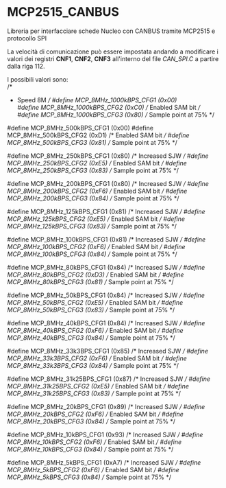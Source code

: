 # MCP2515_CANBUS
Libreria per interfacciare schede Nucleo con CANBUS tramite MCP2515 e protocollo SPI

La velocità di comunicazione può essere impostata andando a modificare i valori dei registri **CNF1**, **CNF2**, **CNF3** all'interno del file *CAN_SPI.C* a partire dalla riga 112.

I possibili valori sono:  
/*
 *  Speed 8M
 */
#define MCP_8MHz_1000kBPS_CFG1 (0x00)  
#define MCP_8MHz_1000kBPS_CFG2 (0xC0)  /* Enabled SAM bit     */
#define MCP_8MHz_1000kBPS_CFG3 (0x80)  /* Sample point at 75% */

#define MCP_8MHz_500kBPS_CFG1 (0x00)
#define MCP_8MHz_500kBPS_CFG2 (0xD1)   /* Enabled SAM bit     */
#define MCP_8MHz_500kBPS_CFG3 (0x81)   /* Sample point at 75% */

#define MCP_8MHz_250kBPS_CFG1 (0x80)   /* Increased SJW       */
#define MCP_8MHz_250kBPS_CFG2 (0xE5)   /* Enabled SAM bit     */
#define MCP_8MHz_250kBPS_CFG3 (0x83)   /* Sample point at 75% */

#define MCP_8MHz_200kBPS_CFG1 (0x80)   /* Increased SJW       */
#define MCP_8MHz_200kBPS_CFG2 (0xF6)   /* Enabled SAM bit     */
#define MCP_8MHz_200kBPS_CFG3 (0x84)   /* Sample point at 75% */

#define MCP_8MHz_125kBPS_CFG1 (0x81)   /* Increased SJW       */
#define MCP_8MHz_125kBPS_CFG2 (0xE5)   /* Enabled SAM bit     */
#define MCP_8MHz_125kBPS_CFG3 (0x83)   /* Sample point at 75% */

#define MCP_8MHz_100kBPS_CFG1 (0x81)   /* Increased SJW       */
#define MCP_8MHz_100kBPS_CFG2 (0xF6)   /* Enabled SAM bit     */
#define MCP_8MHz_100kBPS_CFG3 (0x84)   /* Sample point at 75% */

#define MCP_8MHz_80kBPS_CFG1 (0x84)    /* Increased SJW       */
#define MCP_8MHz_80kBPS_CFG2 (0xD3)    /* Enabled SAM bit     */
#define MCP_8MHz_80kBPS_CFG3 (0x81)    /* Sample point at 75% */

#define MCP_8MHz_50kBPS_CFG1 (0x84)    /* Increased SJW       */
#define MCP_8MHz_50kBPS_CFG2 (0xE5)    /* Enabled SAM bit     */
#define MCP_8MHz_50kBPS_CFG3 (0x83)    /* Sample point at 75% */

#define MCP_8MHz_40kBPS_CFG1 (0x84)    /* Increased SJW       */
#define MCP_8MHz_40kBPS_CFG2 (0xF6)    /* Enabled SAM bit     */
#define MCP_8MHz_40kBPS_CFG3 (0x84)    /* Sample point at 75% */

#define MCP_8MHz_33k3BPS_CFG1 (0x85)   /* Increased SJW       */
#define MCP_8MHz_33k3BPS_CFG2 (0xF6)   /* Enabled SAM bit     */
#define MCP_8MHz_33k3BPS_CFG3 (0x84)   /* Sample point at 75% */

#define MCP_8MHz_31k25BPS_CFG1 (0x87)  /* Increased SJW       */
#define MCP_8MHz_31k25BPS_CFG2 (0xE5)  /* Enabled SAM bit     */
#define MCP_8MHz_31k25BPS_CFG3 (0x83)  /* Sample point at 75% */

#define MCP_8MHz_20kBPS_CFG1 (0x89)    /* Increased SJW       */
#define MCP_8MHz_20kBPS_CFG2 (0xF6)    /* Enabled SAM bit     */
#define MCP_8MHz_20kBPS_CFG3 (0x84)    /* Sample point at 75% */

#define MCP_8MHz_10kBPS_CFG1 (0x93)    /* Increased SJW       */
#define MCP_8MHz_10kBPS_CFG2 (0xF6)    /* Enabled SAM bit     */
#define MCP_8MHz_10kBPS_CFG3 (0x84)    /* Sample point at 75% */

#define MCP_8MHz_5kBPS_CFG1 (0xA7)     /* Increased SJW       */
#define MCP_8MHz_5kBPS_CFG2 (0xF6)     /* Enabled SAM bit     */
#define MCP_8MHz_5kBPS_CFG3 (0x84)     /* Sample point at 75% */
